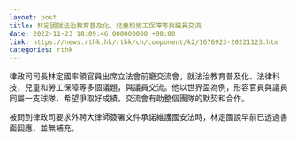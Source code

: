 ```yaml
---
layout: post
title: 林定國就法治教育普及化、兒童和勞工保障等與議員交流
date: 2022-11-23 18:09:46.000000000 +08:00
link: https://news.rthk.hk/rthk/ch/component/k2/1676923-20221123.htm
categories: rthk
---
```


律政司司長林定國率領官員出席立法會前廳交流會，就法治教育普及化、法律科技，兒童和勞工保障等多個議題，與議員交流。他以世界盃為例，形容官員與議員同屬一支球隊，希望爭取好成績，交流會有助整個團隊的默契和合作。

被問到律政司要求外聘大律師簽署文件承諾維護國安法時，林定國說早前已透過書面回應，並無補充。
